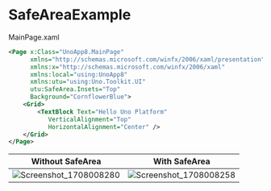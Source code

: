 # SafeAreaExample

MainPage.xaml
```xml
﻿<Page x:Class="UnoApp8.MainPage"
      xmlns="http://schemas.microsoft.com/winfx/2006/xaml/presentation"
      xmlns:x="http://schemas.microsoft.com/winfx/2006/xaml"
      xmlns:local="using:UnoApp8"
      xmlns:utu="using:Uno.Toolkit.UI"
      utu:SafeArea.Insets="Top"
      Background="CornflowerBlue">
    <Grid>
        <TextBlock Text="Hello Uno Platform"
		   VerticalAlignment="Top"
		   HorizontalAlignment="Center" />
    </Grid>
</Page>
```

Without SafeArea|With SafeArea
-|-
![Screenshot_1708008280](https://github.com/kazo0/SafeAreaExample/assets/4793020/e0b70635-a65b-4968-b3f1-39dddc2777e0)|![Screenshot_1708008258](https://github.com/kazo0/SafeAreaExample/assets/4793020/bdc1d7e8-df01-4aab-a7d3-c36c333b7116)

